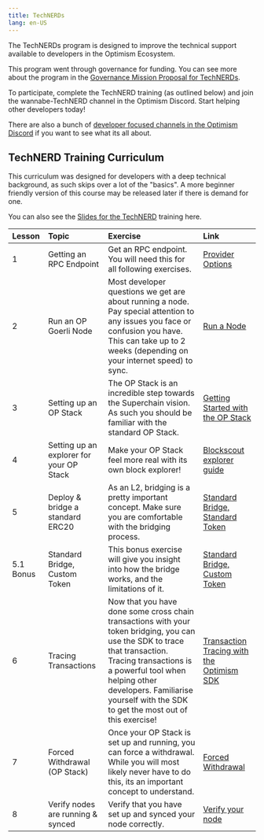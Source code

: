```yaml
---
title: TechNERDs
lang: en-US
---
```


The TechNERDs program is designed to improve the technical support available to developers in the Optimism Ecosystem. 

This program went through governance for funding. You can see more about the program in the [Governance Mission Proposal for TechNERDs](https://gov.optimism.io/t/ready-technerd-program/6087). 

To participate, complete the TechNERD training (as outlined below) and join the wannabe-TechNERD channel in the Optimism Discord. Start helping other developers today!

There are also a bunch of [developer focused channels in the Optimism Discord](https://discord.com/channels/667044843901681675/1080862392281481246) if you want to see what its all about. 

## TechNERD Training Curriculum

This curriculum was designed for developers with a deep technical background, as such skips over a lot of the "basics". A more beginner friendly version of this course may be released later if there is demand for one. 

You can also see the [Slides for the TechNERD](https://docs.google.com/presentation/d/1hyJAV39nxsGX3XOUTsRpcQoaSrYWE3qvsjT2cu8w560/edit?usp=sharing) training here. 

| Lesson | Topic | Exercise | Link |
|:-------|:------|:---------|:-----|
| 1 | Getting an RPC Endpoint | Get an RPC endpoint. You will need this for all following exercises. | [Provider Options](https://docs.optimism.io/builders/tools/connect/rpc-providers) |
| 2 | Run an OP Goerli Node | Most developer questions we get are about running a node. Pay special attention to any issues you face or confusion you have. This can take up to 2 weeks (depending on your internet speed) to sync. | [Run a Node](https://community.optimism.io/docs/developers/build/run-a-node/) |
| 3 | Setting up an OP Stack | The OP Stack is an incredible step towards the Superchain vision. As such you should be familiar with the standard OP Stack. | [Getting Started with the OP Stack](https://stack.optimism.io/docs/build/getting-started/)
| 4 | Setting up an explorer for your OP Stack | Make your OP Stack feel more real with its own block explorer! | [Blockscout explorer guide](https://stack.optimism.io/docs/build/explorer/)
|  5 | Deploy & bridge a standard ERC20 | As an L2, bridging is a pretty important concept. Make sure you are comfortable with the bridging process. | [Standard Bridge, Standard Token](https://github.com/ethereum-optimism/optimism-tutorial/tree/main/standard-bridge-standard-token) | 
| 5.1 Bonus | Standard Bridge, Custom Token | This bonus exercise will give you insight into how the bridge works, and the limitations of it. | [Standard Bridge, Custom Token](https://github.com/ethereum-optimism/optimism-tutorial/tree/main/standard-bridge-custom-token)
| 6 | Tracing Transactions | Now that you have done some cross chain transactions with your token bridging, you can use the SDK to trace that transaction. Tracing transactions is a powerful tool when helping other developers. Familiarise yourself with the SDK to get the most out of this exercise! | [Transaction Tracing with the Optimism SDK](https://github.com/ethereum-optimism/optimism-tutorial/tree/main/sdk-trace-tx)
| 7 | Forced Withdrawal (OP Stack) | Once your OP Stack is set up and running, you can force a withdrawal. While you will most likely never have to do this, its an important concept to understand. | [Forced Withdrawal](https://stack.optimism.io/docs/security/forced-withdrawal/)
| 8 | Verify nodes are running & synced | Verify that you have set up and synced your node correctly. | [Verify your node](https://stack.optimism.io/docs/build/getting-started/#use-your-rollup)
